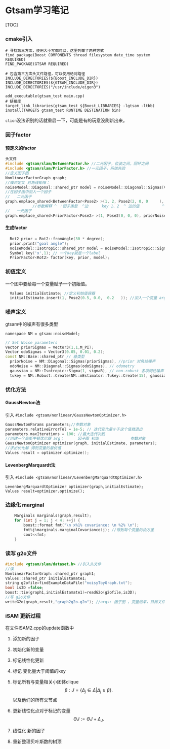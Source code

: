 # Gtsam学习笔记

[TOC]

### cmake引入

```shell
# 寻找第三方库，使用大小写都可以，这里列举了两种方式
find_package(Boost COMPONENTS thread filesystem date_time system REQUIRED)
FIND_PACKAGE(GTSAM REQUIRED)

# 包含第三方库头文件路径，可以使用绝对路径
INCLUDE_DIRECTORIES(${Boost_INCLUDE_DIR})
INCLUDE_DIRECTORIES(${GTSAM_INCLUDE_DIR})
INCLUDE_DIRECTORIES("/usr/include/eigen3")

add_executable(gtsam_test main.cpp)
# 链接库 
target_link_libraries(gtsam_test ${Boost_LIBRARIES} -lgtsam -ltbb)
install(TARGETS gtsam_test RUNTIME DESTINATION bin)
```

`clion`没法识别的话就重启一下，可能是有的玩意没刷新出来。

### 因子factor

#### 预定义的factor

```c++
头文件
#include <gtsam/slam/BetweenFactor.h> //二元因子，位姿之间，回环之间
#include <gtsam/slam/PriorFactor.h> //一元因子，系统先验
//定义因子图
NonlinearFactorGraph graph;
//噪声定义 对角线矩阵：
noiseModel::Diagonal::shared_ptr model = noiseModel::Diagonal::Sigmas(Vector3(0.2, 0.2, 0.1));
//在因子图中加入一个因子
//   二元因子
graph.emplace_shared<BetweenFactor<Pose2> >(1, 2, Pose2(2, 0, 0     ), model);
			//参数解释 ^ ：因子类型  ^边		key 1、2  ^ 边的值			^ 噪声模型
//   一元因子
graph.emplace_shared<PriorFactor<Pose2> >(1, Pose2(0, 0, 0), priorNoise);
```

#### 生成factor

```c++
  Rot2 prior = Rot2::fromAngle(30 * degree);
  prior.print("goal angle"); 
  noiseModel::Isotropic::shared_ptr model = noiseModel::Isotropic::Sigma(1, 1 * degree);
  Symbol key('x',1); // 一个key就是一个label
  PriorFactor<Rot2> factor(key, prior, model);
```

### 初值定义

一个图中要给每一个变量赋予一个初始值。

```c++
  Values initialEstimate; //定义初始值容器
  initialEstimate.insert(1, Pose2(0.5, 0.0,  0.2   )); //加入一个变量 arg1：变量的标签 arg2:这个变量的值
```

### 噪声定义

gtsam中的噪声有很多类型 

`namespace NM = gtsam::noiseModel;`



```c++
// Set Noise parameters
Vector priorSigmas = Vector3(1,1,M_PI);
Vector odoSigmas = Vector3(0.05, 0.01, 0.2);
const NM::Base::shared_ptr // 基类型
  priorNoise = NM::Diagonal::Sigmas(priorSigmas), //prior 对角线噪声
  odoNoise = NM::Diagonal::Sigmas(odoSigmas), // odometry
  gaussian = NM::Isotropic::Sigma(1, sigmaR), // non-robust 各项同性噪声
  tukey = NM::Robust::Create(NM::mEstimator::Tukey::Create(15), gaussian), //robust 
```



### 优化方法

#### GaussNewton法

引入 `#include <gtsam/nonlinear/GaussNewtonOptimizer.h>`

```c++
GaussNewtonParams parameters;//参数对象
parameters.relativeErrorTol = 1e-5; // 迭代变化量小于这个值就退出
parameters.maxIterations = 100; //最大迭代次数
//创建一个高斯牛顿优化器 arg：		因子图 初值				参数对象
GaussNewtonOptimizer optimizer(graph, initialEstimate, parameters);
//求出优化解 得到变量的最优值
Values result = optimizer.optimize();
```

#### LevenbergMarquardt法

引入 `#include <gtsam/nonlinear/LevenbergMarquardtOptimizer.h>`

```
LevenbergMarquardtOptimizer optimizer(graph,initialEstimate);
Values result=optimizer.optimize(); 
```

### 边缘化 marginal

```c++
    Marginals marginals(graph,result);
    for (int j = 1; j < 4; ++j) {
        boost::format fmt("\n x%1% covariance: \n %2% \n");
        fmt%j%marginals.marginalCovariance(j); //得到每个变量的协方差
        cout<<fmt;
    }
```

### 读写 g2o文件

```c++
#include <gtsam/slam/dataset.h> //引入头文件
//读
NonlinearFactorGraph::shared_ptr graph1;
Values::shared_ptr initialEstamate1;
string g2ofile=findExampleDataFile("noisyToyGraph.txt");
bool is3D =false;
boost::tie(graph1,initialEstamate1)=readG2o(g2ofile,is3D);
//写 g2o文件
writeG2o(graph,result,"graph2g2o.g2o"); //args: 因子图 ，变量结果，目标文件名
```

### iSAM 更新过程

在文件ISAM2.cpp的update函数中

1. 添加新的因子

2. 初始化新的变量

3. 标记线性化更新

4. 标记 变化量大于阈值的key

5. 标记所有与变量相关小团体clique 
   $$
   \beta: J=\{\Delta_{j}\in\Delta|\Delta_{j}\geq\beta\}.
   $$
   以及他们的所有父节点

6. 更新线性化点对于标记的变量 
   $$
   \Theta{J}:=\Theta{J}+\Delta_{J}.
   $$

7. 线性化 新的因子

8. 重新整理贝叶斯数的树顶